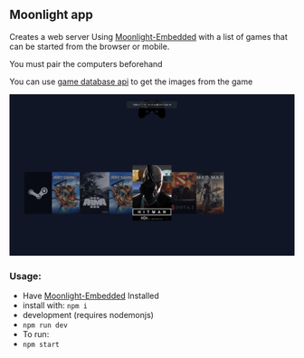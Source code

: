<h2>Moonlight app</h2>

Creates a web server Using <a href="https://github.com/irtimmer/moonlight-embedded">Moonlight-Embedded<a/> with a list of games that can be started from the browser or mobile.

<p>You must pair the computers beforehand</p>
<p>You can use <a href="https://github.com/igdb/igdb-api-node">game database api</a> to get the images from the game</p> 
<img src="./screenshot.png" />
<h3>Usage:</h3>
<ul>
<li>Have <a href="https://github.com/irtimmer/moonlight-embedded">Moonlight-Embedded<a/> Installed</li>
<li>install with: <code>npm i</code> </li>
<li>development (requires nodemonjs)</li>
<li><code>npm run dev</code></li>
<li>To run:</li>
<li><code>npm start</code></li>
</ul>









